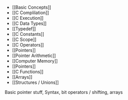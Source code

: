 - [[Basic Concepts]]
- [[C Complilation]]
- [[C Execution]]
- [[C Data Types]]
- [[Typedef]]
- [[C Constants]]
- [[C Scope]]
- [[C Operators]]
- [[Pointers]]
- [[Pointer Arithmetic]]
- [[Computer Memory]]
- [[Pointers]]
- [[C Functions]]
- [[Arrays]]
- [[Structures / Unions]]

Basic pointer stuff, Syntax, bit operators / shifting, arrays